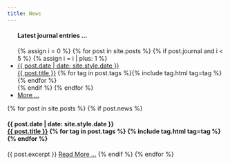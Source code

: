 ```yaml
---
title: News
---
```

<ul class="details latest">
	<h4>Latest journal entries …</h4>
{% assign i = 0 %}
{% for post in site.posts %}
{%	if post.journal and i < 5 %}
{%		assign i = i | plus: 1 %}
	<li>
		<a href="{{ post.id }}">
		<div class="date">{{ post.date | date: site.style.date }}</div>
		{{ post.title }}</a>
{%		for tag in post.tags %}{% include tag.html tag=tag %}{% endfor %}
	</li>
{%	endif %}
{% endfor %}
	<li><a href="/journal">More …</a></li>
</ul>
{% for post in site.posts %}
{%	if post.news %}
<h4>
	<div class="date">{{ post.date | date: site.style.date }}</div>
	<a href="{{ post.id }}">{{ post.title }}</a>
{% for tag in post.tags %}	{% include tag.html tag=tag %}
{% endfor %}</h4>
{{ post.excerpt }}
<a href="{{ post.id }}" class="read-more">Read More …</a>
{% endif %}
{% endfor %}
